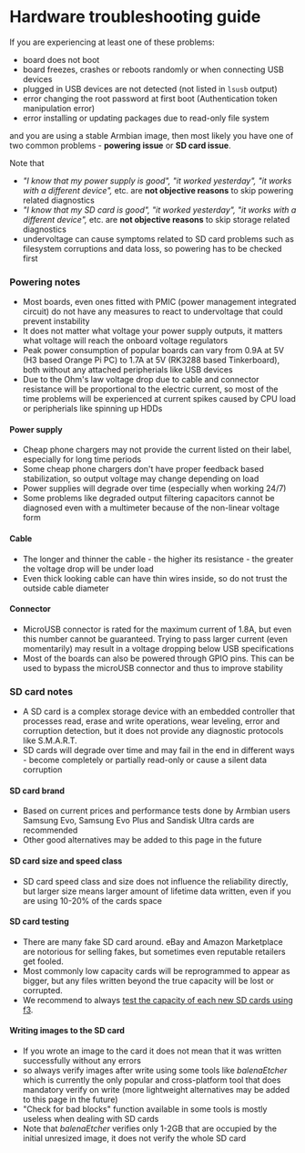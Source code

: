 # Hardware troubleshooting guide

If you are experiencing at least one of these problems:

- board does not boot
- board freezes, crashes or reboots randomly or when connecting USB devices
- plugged in USB devices are not detected (not listed in `lsusb` output)
- error changing the root password at first boot (Authentication token manipulation error)
- error installing or updating packages due to read-only file system

and you are using a stable Armbian image, then most likely you have one of two common problems - **powering issue** or **SD card issue**.

Note that

- _"I know that my power supply is good", "it worked yesterday", "it works with a different device",_ etc. are **not objective reasons** to skip powering related diagnostics
- _"I know that my SD card is good", "it worked yesterday", "it works with a different device",_ etc. are **not objective reasons** to skip storage related diagnostics
- undervoltage can cause symptoms related to SD card problems such as filesystem corruptions and data loss, so powering has to be checked first

### Powering notes

- Most boards, even ones fitted with PMIC (power management integrated circuit) do not have any measures to react to undervoltage that could prevent instability
- It does not matter what voltage your power supply outputs, it matters what voltage will reach the onboard voltage regulators
- Peak power consumption of popular boards can vary from 0.9A at 5V (H3 based Orange Pi PC) to 1.7A at 5V (RK3288 based Tinkerboard), both without any attached peripherials like USB devices
- Due to the Ohm's law voltage drop due to cable and connector resistance will be proportional to the electric current, so most of the time problems will be experienced at current spikes caused by CPU load or peripherials like spinning up HDDs

#### Power supply

- Cheap phone chargers may not provide the current listed on their label, especially for long time periods
- Some cheap phone chargers don't have proper feedback based stabilization, so output voltage may change depending on load
- Power supplies will degrade over time (especially when working 24/7)
- Some problems like degraded output filtering capacitors cannot be diagnosed even with a multimeter because of the non-linear voltage form

#### Cable

- The longer and thinner the cable - the higher its resistance - the greater the voltage drop will be under load
- Even thick looking cable can have thin wires inside, so do not trust the outside cable diameter

#### Connector

- MicroUSB connector is rated for the maximum current of 1.8A, but even this number cannot be guaranteed. Trying to pass larger current (even momentarily) may result in a voltage dropping below USB specifications
- Most of the boards can also be powered through GPIO pins. This can be used to bypass the microUSB connector and thus to improve stability

### SD card notes

- A SD card is a complex storage device with an embedded controller that processes read, erase and write operations, wear leveling, error and corruption detection, but it does not provide any diagnostic protocols like S.M.A.R.T.
- SD cards will degrade over time and may fail in the end in different ways - become completely or partially read-only or cause a silent data corruption

#### SD card brand

- Based on current prices and performance tests done by Armbian users Samsung Evo, Samsung Evo Plus and Sandisk Ultra cards are recommended
- Other good alternatives may be added to this page in the future

#### SD card size and speed class

- SD card speed class and size does not influence the reliability directly, but larger size means larger amount of lifetime data written, even if you are using 10-20% of the cards space

#### SD card testing

- There are many fake SD card around. eBay and Amazon Marketplace are notorious for selling fakes, but sometimes even reputable retailers get fooled.
- Most commonly low capacity cards will be reprogrammed to appear as bigger, but any files written beyond the true capacity will be lost or corrupted.
- We recommend to always [test the capacity of each new SD cards using f3](https://fight-flash-fraud.readthedocs.io/en/latest/usage.html).


#### Writing images to the SD card

- If you wrote an image to the card it does not mean that it was written successfully without any errors
- so always verify images after write using some tools like _balenaEtcher_ which is currently the only popular and cross-platform tool that does mandatory verify on write (more lightweight alternatives may be added to this page in the future)
- "Check for bad blocks" function available in some tools is mostly useless when dealing with SD cards
- Note that _balenaEtcher_ verifies only 1-2GB that are occupied by the initial unresized image, it does not verify the whole SD card
